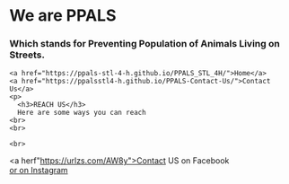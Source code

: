 <html>
  <head>
    <meta charset="utf-8">
    <meta name="viewport" content="width=device-width, initial-scale=1">
    <title>ENGLER PARK</title>
    <link rel="stylesheet" href="style.css">
  </head>
  <body>
    <h1>We are PPALS</h1>
    <h3>Which stands for Preventing Population of Animals Living on Streets.</h3>
    
    <a href="https://ppals-stl-4-h.github.io/PPALS_STL_4H/">Home</a>
    <a href="https://ppalsstl4-h.github.io/PPALS-Contact-Us/">Contact Us</a>
    <p>
      <h3>REACH US</h3>
      Here are some ways you can reach 
    <br>
    <br>
  
    <br>
  
  <a herf"https://urlzs.com/AW8y">Contact US on Facebook</a>
  <br>
  <a href="https://www.instagram.com/4h_ppals/">or on Instagram</a>
  
  
    
  </body>
</html>

